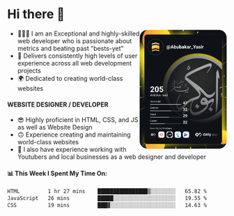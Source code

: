 <link rel="stylesheet" href="./main.css">

# Hi there 👋
<a href="https://app.daily.dev/Abubakar_Yasir"><img src="https://github.com/AbubakarYasir/AbubakarYasir/blob/main/devcard.svg" align="right" width="200" alt="Abubakar Yasir's Dev Card"/></a>

- 👨🏻‍💻 I am an Exceptional and highly-skilled web developer who is passionate about metrics and beating past "bests-yet"
- 👤 Delivers consistently high levels of user experience across all web development projects
- 🌍 Dedicated to creating world-class websites

#### WEBSITE DESIGNER / DEVELOPER

- 😎 Highly proficient in HTML, CSS, and JS
as well as Website Design
- 🙃 Experience creating and maintaining world-class websites
- 💼 I also have experience working with Youtubers and local businesses as a web designer and developer

#### 📊 This Week I Spent My Time On:
<!--START_SECTION:waka-->
```text
HTML         1 hr 27 mins    ████████████████▒░░░░░░░░   65.82 % 
JavaScript   26 mins         █████░░░░░░░░░░░░░░░░░░░░   19.55 % 
CSS          19 mins         ███▓░░░░░░░░░░░░░░░░░░░░░   14.63 % 
```
<!--END_SECTION:waka-->


\
&nbsp;
\
&nbsp;
\
&nbsp;
\
&nbsp;

